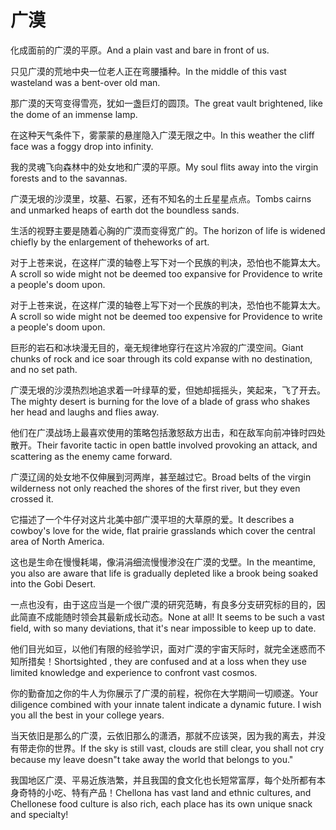 # 广漠

<p><span class="chinese">化成面前的广漠的平原。</span><span class="english">And a plain vast and bare in front of us.</span></p>

<p><span class="chinese">只见广漠的荒地中央一位老人正在弯腰播种。</span><span class="english">In the middle of this vast wasteland was a bent-over old man.</span></p>

<p><span class="chinese">那广漠的天穹变得雪亮，犹如一盏巨灯的圆顶。</span><span class="english">The great vault brightened, like the dome of an immense lamp.</span></p>

<p><span class="chinese">在这种天气条件下，雾蒙蒙的悬崖隐入广漠无限之中。</span><span class="english">In this weather the cliff face was a foggy drop into infinity.</span></p>

<p><span class="chinese">我的灵魂飞向森林中的处女地和广漠的平原。</span><span class="english">My soul flits away into the virgin forests and to the savannas.</span></p>

<p><span class="chinese">广漠无垠的沙漠里，坟墓、石冢，还有不知名的土丘星星点点。</span><span class="english">Tombs cairns and unmarked heaps of earth dot the boundless sands.</span></p>

<p><span class="chinese">生活的视野主要是随着心胸的广漠而变得宽广的。</span><span class="english">The horizon of life is widened chiefly by the enlargement of theheworks of art.</span></p>

<p><span class="chinese">对于上苍来说，在这样广漠的轴卷上写下对一个民族的判决，恐怕也不能算太大。</span><span class="english">A scroll so wide might not be deemed too expansive for Providence to write a people's doom upon.</span></p>

<p><span class="chinese">对于上苍来说，在这样广漠的轴卷上写下对一个民族的判决，恐怕也不能算太大。</span><span class="english">A scroll so wide might not be deemed too expensive for Providence to write a people's doom upon.</span></p>

<p><span class="chinese">巨形的岩石和冰块漫无目的，毫无规律地穿行在这片冷寂的广漠空间。</span><span class="english">Giant chunks of rock and ice soar through its cold expanse with no destination, and no set path.</span></p>

<p><span class="chinese">广漠无垠的沙漠热烈地追求着一叶绿草的爱，但她却摇摇头，笑起来，飞了开去。</span><span class="english">The mighty desert is burning for the love of a blade of grass who shakes her head and laughs and flies away.</span></p>

<p><span class="chinese">他们在广漠战场上最喜欢使用的策略包括激怒敌方出击，和在敌军向前冲锋时四处散开。</span><span class="english">Their favorite tactic in open battle involved provoking an attack, and scattering as the enemy came forward.</span></p>

<p><span class="chinese">广漠辽阔的处女地不仅伸展到河两岸，甚至越过它。</span><span class="english">Broad belts of the virgin wilderness not only reached the shores of the first river, but they even crossed it.</span></p>

<p><span class="chinese">它描述了一个牛仔对这片北美中部广漠平坦的大草原的爱。</span><span class="english">It describes a cowboy's love for the wide, flat prairie grasslands which cover the central area of North America.</span></p>

<p><span class="chinese">这也是生命在慢慢耗竭，像涓涓细流慢慢渗没在广漠的戈壁。</span><span class="english">In the meantime, you also are aware that life is gradually depleted like a brook being soaked into the Gobi Desert.</span></p>

<p><span class="chinese">一点也没有，由于这应当是一个很广漠的研究范畴，有良多分支研究标的目的，因此简直不成能随时领会其最新成长动态。</span><span class="english">None at all! It seems to be such a vast field, with so many deviations, that it's near impossible to keep up to date.</span></p>

<p><span class="chinese">他们目光如豆，以他们有限的经验学识，面对广漠的宇宙天际时，就完全迷惑而不知所措矣！</span><span class="english">Shortsighted , they are confused and at a loss when they use limited knowledge and experience to confront vast cosmos.</span></p>

<p><span class="chinese">你的勤奋加之你的牛人为你展示了广漠的前程，祝你在大学期间一切顺遂。</span><span class="english">Your diligence combined with your innate talent indicate a dynamic future. I wish you all the best in your college years.</span></p>

<p><span class="chinese">当天依旧是那么的广漠，云依旧那么的潇洒，那就不应该哭，因为我的离去，并没有带走你的世界。</span><span class="english">If the sky is still vast, clouds are still clear, you shall not cry because my leave doesn"t take away the world that belongs to you."</span></p>

<p><span class="chinese">我国地区广漠、平易近族浩繁，并且我国的食文化也长短常富厚，每个处所都有本身奇特的小吃、特有产品！</span><span class="english">Chellona has vast land and ethnic cultures, and Chellonese food culture is also rich, each place has its own unique snack and specialty!</span></p>

